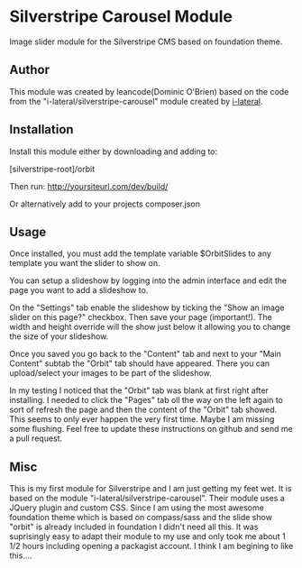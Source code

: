 Silverstripe Carousel Module
============================

Image slider module for the Silverstripe CMS based on foundation theme.

## Author
This module was created by leancode(Dominic O'Brien) based on the code from the "i-lateral/silverstripe-carousel" module created by [i-lateral](http://www.i-lateral.com).

## Installation
Install this module either by downloading and adding to:

[silverstripe-root]/orbit

Then run: http://yoursiteurl.com/dev/build/

Or alternatively add to your projects composer.json

## Usage
Once installed, you must add the template variable $OrbitSlides to any template you want the slider to show on.

You can setup a slideshow by logging into the admin interface and edit the page you want to add a slideshow to.

On the "Settings" tab enable the slideshow by ticking the "Show an image slider on this page?" checkbox. Then save your page (important!). The width and height override will the show just below it allowing you to change the size of your slideshow.

Once you saved you go back to the "Content" tab and next to your "Main Content" subtab the "Orbit" tab should have appeared. There you can upload/select your images to be part of the slideshow.

In my testing I noticed that the "Orbit" tab was blank at first right after installing. I needed to click the "Pages" tab oll the way on the left again to sort of refresh the page and then the content of the "Orbit" tab showed. This seems to only ever happen the very first time. Maybe I am missing some flushing. Feel free to update these instructions on github and send me a pull request. 

## Misc
This is my first module for Silverstripe and I am just getting my feet wet. It is based on the module "i-lateral/silverstripe-carousel". Their module uses a JQuery plugin and custom CSS. Since I am using the most awesome foundation theme which is based on compass/sass and the slide show "orbit" is already included in foundation I didn't need all this. It was suprisingly easy to adapt their module to my use and only took me about 1 1/2 hours including opening a packagist account. I think I am begining to like this.... 

